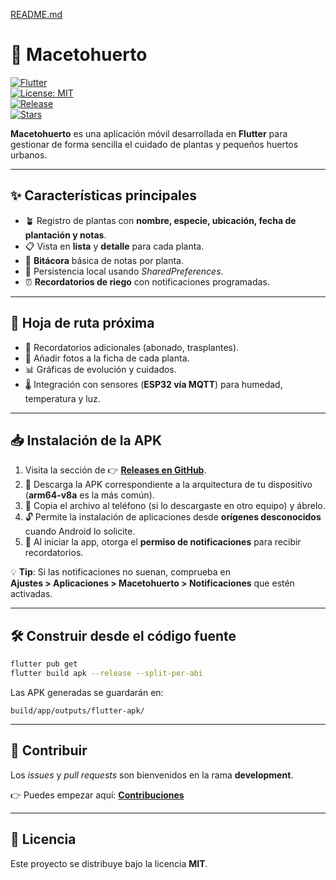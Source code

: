 [README.md](https://github.com/user-attachments/files/22573692/README.md)
# 🌱 Macetohuerto  

[![Flutter](https://img.shields.io/badge/Flutter-3.0+-blue?logo=flutter&logoColor=white)](https://flutter.dev/)  
[![License: MIT](https://img.shields.io/badge/License-MIT-green.svg)](LICENSE)  
[![Release](https://img.shields.io/github/v/release/Javisandomcoder/macetohuerto?label=última%20versión&color=brightgreen)](https://github.com/Javisandomcoder/macetohuerto/releases/latest)  
[![Stars](https://img.shields.io/github/stars/Javisandomcoder/macetohuerto?style=social)](https://github.com/Javisandomcoder/macetohuerto/stargazers)  

**Macetohuerto** es una aplicación móvil desarrollada en **Flutter** para gestionar de forma sencilla el cuidado de plantas y pequeños huertos urbanos.  

---

## ✨ Características principales  
- 🪴 Registro de plantas con **nombre, especie, ubicación, fecha de plantación y notas**.  
- 📋 Vista en **lista** y **detalle** para cada planta.  
- 📝 **Bitácora** básica de notas por planta.  
- 💾 Persistencia local usando *SharedPreferences*.  
- ⏰ **Recordatorios de riego** con notificaciones programadas.  

---

## 🚀 Hoja de ruta próxima  
- 🔔 Recordatorios adicionales (abonado, trasplantes).  
- 📸 Añadir fotos a la ficha de cada planta.  
- 📊 Gráficas de evolución y cuidados.  
- 🌡️ Integración con sensores (**ESP32 vía MQTT**) para humedad, temperatura y luz.  

---

## 📥 Instalación de la APK  
1. Visita la sección de 👉 [**Releases en GitHub**](https://github.com/Javisandomcoder/macetohuerto/releases/latest).  
2. 📂 Descarga la APK correspondiente a la arquitectura de tu dispositivo (**arm64-v8a** es la más común).  
3. 📲 Copia el archivo al teléfono (si lo descargaste en otro equipo) y ábrelo.  
4. 🔓 Permite la instalación de aplicaciones desde **orígenes desconocidos** cuando Android lo solicite.  
5. 🔔 Al iniciar la app, otorga el **permiso de notificaciones** para recibir recordatorios.  

💡 **Tip**: Si las notificaciones no suenan, comprueba en  
**Ajustes > Aplicaciones > Macetohuerto > Notificaciones** que estén activadas.  

---

## 🛠️ Construir desde el código fuente  
```bash
flutter pub get  
flutter build apk --release --split-per-abi
```  
Las APK generadas se guardarán en:  
```
build/app/outputs/flutter-apk/
```  

---

## 🤝 Contribuir  
Los *issues* y *pull requests* son bienvenidos en la rama **development**.  

👉 Puedes empezar aquí: [**Contribuciones**](https://github.com/Javisandomcoder/macetohuerto/issues)  

---

## 📄 Licencia  
Este proyecto se distribuye bajo la licencia **MIT**.  
